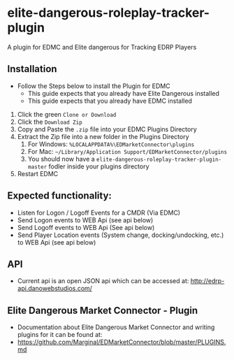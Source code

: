# elite-dangerous-roleplay-tracker-plugin
A plugin for EDMC and Elite dangerous for Tracking EDRP Players

## Installation
* Follow the Steps below to install the Plugin for EDMC
    * This guide expects that you already have Elite Dangerous installed
    * This guide expects that you already have EDMC installed 
1. Click the green `Clone or Download`
2. Click the `Download Zip`
3. Copy and Paste the `.zip` file into your EDMC Plugins Directory
4. Extract the Zip file into a new folder in the Plugins Directory
    1. For Windows: `%LOCALAPPDATA%\EDMarketConnector\plugins`
    2. For Mac: `~/Library/Application Support/EDMarketConnector/plugins`
    3. You should now have a `elite-dangerous-roleplay-tracker-plugin-master` fodler inside your plugins directory
6. Restart EDMC

## Expected functionality:
* Listen for Logon / Logoff Events for a CMDR (Via EDMC)
* Send Logon events to WEB Api (see api below)
* Send Logoff events to WEB Api (See api below)
* Send Player Location events (System change, docking/undocking, etc.) to WEB Api (see api below)

## API

* Current api is an open JSON api which can be accessed at:  http://edrp-api.danowebstudios.com/

## Elite Dangerous Market Connector - Plugin
* Documentation about Elite Dangerous Market Connector and writing plugins for it can be found at:
* https://github.com/Marginal/EDMarketConnector/blob/master/PLUGINS.md